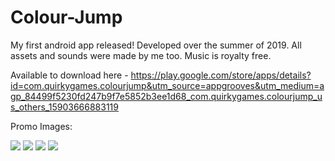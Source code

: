 # Colour-Jump
My first android app released! Developed over the summer of 2019. All assets and sounds were made by me too. Music is royalty free.

Available to download here - https://play.google.com/store/apps/details?id=com.quirkygames.colourjump&utm_source=appgrooves&utm_medium=agp_84499f5230fd247b9f7e5852b3ee1d68_com.quirkygames.colourjump_us_others_15903666883119

Promo Images:

<img src="http://www.tomdotscott.com/images/Github/ColourJump/Image1.jpg">
<img src="http://www.tomdotscott.com/images/Github/ColourJump/Image2.jpg">
<img src="http://www.tomdotscott.com/images/Github/ColourJump/Image3.jpg">
<img src="http://www.tomdotscott.com/images/Github/ColourJump/Image4.jpg">
